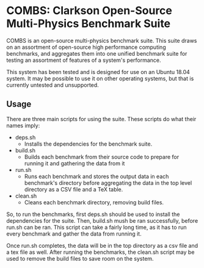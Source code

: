 # COMBS: Clarkson Open-Source Multi-Physics Benchmark Suite

COMBS is an open-source multi-physics benchmark suite. This
suite draws on an assortment of open-source high performance
computing benchmarks, and aggregates them into one unified
benchmark suite for testing an assortment of features of
a system's performance.

This system has been tested and is designed for use on an
Ubuntu 18.04 system. It may be possible to use it on other
operating systems, but that is currently untested and
unsupported.

## Usage

There are three main scripts for using the suite. These scripts do
what their names imply:

- deps.sh
  - Installs the dependencies for the benchmark suite.
- build.sh
  - Builds each benchmark from their source code to prepare for running 
  it and gathering the data from it
- run.sh
  - Runs each benchmark and stores the output data in each benchmark's 
  directory before aggregating the data in the top level directory as a 
  CSV file and a TeX table.
- clean.sh
  - Cleans each benchmark directory, removing build files.

So, to run the benchmarks, first deps.sh should be used to
install the dependencies for the suite. Then, build.sh mush
be ran successfully, before run.sh can be ran. This script
can take a fairly long time, as it has to run every
benchmark and gather the data from running it.

Once run.sh completes, the data will be in the top directory as a csv file and a tex file as well. After running the benchmarks, the clean.sh
script may be used to remove the build files to save room on the system.
